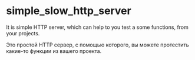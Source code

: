 # simple_slow_http_server
It is simple HTTP server, which can help to you test a some functions, from your projects.

Это простой HTTP сервер, с помощью которого, вы можете протестить какие-то функции из вашего проекта.

